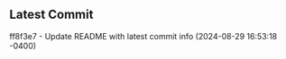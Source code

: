 
## Latest Commit
ff8f3e7 - Update README with latest commit info (2024-08-29 16:53:18 -0400) <Yunxi-Zhou>
